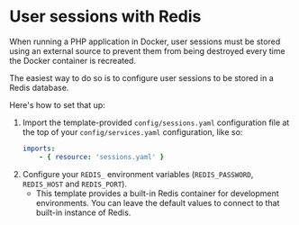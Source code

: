 # User sessions with Redis

When running a PHP application in Docker, user sessions must be stored using
an external source to prevent them from being destroyed every time the Docker
container is recreated.

The easiest way to do so is to configure user sessions to be stored in a Redis
database.

Here's how to set that up:

1. Import the template-provided `config/sessions.yaml` configuration file at 
   the top of your `config/services.yaml` configuration, like so:
   ```yaml
   imports:
       - { resource: 'sessions.yaml' }
   ```
2. Configure your `REDIS_` environment variables (`REDIS_PASSWORD`, 
   `REDIS_HOST` and `REDIS_PORT`).
   - This template provides a built-in Redis container for development 
     environments. You can leave the default values to connect to that built-in
		 instance of Redis.
